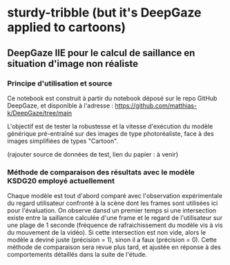 # sturdy-tribble (but it's DeepGaze applied to cartoons)

## DeepGaze IIE pour le calcul de saillance en situation d'image non réaliste

### Principe d'utilisation et source

Ce notebook est construit à partir du notebook déposé sur le repo GitHub DeepGaze, et disponible à l'adresse : https://github.com/matthias-k/DeepGaze/tree/main

L'objectif est de tester la robustesse et la vitesse d'exécution du modèle générique pré-entraîné sur des images de type photoréaliste, face à des images simplifiées de types "Cartoon". 

(rajouter source de données de test, lien du papier : à venir)

### Méthode de comparaison des résultats avec le modèle KSDG20 employé actuellement

Chaque modèle est tout d'abord comparé avec l'observation expérimentale du regard utilisateur confronté à la scène dont les frames sont utilisées ici pour l'évaluation. On observe dansd un premier temps si une intersection existe entre la saillance calculée d'une frame et le regard de l'utilisateur sur une plage de 1 seconde (fréquence de rafraichissement du modèle vis à vis du mouvement de la vidéo). Si cette intersection est non vide, alors le modèle a deviné juste (précision = 1), sinon il a faux (précision = 0). Cette méthode de comparaison sera revue plus tard, et ajustée en réponse à des comportements détaillés dans la suite de l'étude.
